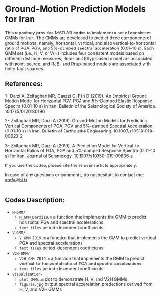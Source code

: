 # Ground-Motion Prediction Models for Iran

This repository provides MATLAB codes to implement a set of consistent GMMs for Iran. The GMMs are developed to predict three components of ground motions, namely, horizontal, vertical, and also vertical-to-horizontal ratio of PGA, PGV, and 5%-damped spectral acceleration (0.01–10 s). Each GMM set (i.e., H, V, or V/H) includes four consistent models based on different distance measures; Repi- and Rhyp-based model are associated with point-source, and RJB- and Rrup-based models are associated with finite-fault sources.
 
## References:
1- Darzi A, Zolfaghari MR, Cauzzi C, Fäh D (2019). An Empirical Ground Motion Model for Horizontal PGV, PGA and 5%-Damped Elastic Response Spectra (0.01-10 s) in Iran. Bulletin of the Seismological Society of America. 10.1785/0120180196 

2- Zolfaghari MR, Darzi A (2019). Ground-Motion Models for Predicting Vertical Components of PGA, PGV and 5%-damped Spectral Acceleration (0.01-10 s) in Iran. Bulletin of Earthquake Engineering, 10.1007/s10518-019-00623-2  

3- Zolfaghari MR, Darzi A (2019). A Prediction Model for Vertical-to-Horizontal Ratios of PGA, PGV and 5%-damped Response Spectra (0.01-10 s) for Iran. Journal of Seismology. 10.1007/s10950-019-09836-z 

If you use the codes, please cite the relevant article appropriately.

In case of any questions or comments, do not hesitate to contact me:  atefe@hi.is
<br/>
<br/>

## Codes Description:  
-   <code>H-GMM/</code> 
    -   <code>H_GMM_Darzi19.m</code> a function that implements the GMM to predict horizontal PGA and spectral accelerations 
    -   <code>text files</code> period-dependent coefficients	
-   <code>V-GMM/</code>
    -   <code>V_GMM_ZD19.m</code>  a function that implements the GMM to predict vertical PGA and spectral accelerations
    -   <code>text files</code> period-dependent coefficients	
-   <code>V2H-GMM/</code>
    -   <code>V2H_GMM_ZD19.m</code> a function that implements the GMM to predict vertical-to-horizontal ratio of PGA and spectral accelerations
    -   <code>text files</code> period-dependent coefficients	
-   <code>visualization/</code>
    -   <code>plot_GMMs.m</code> plot to demonstrate H, V, and V2H GMMs
    -   <code>figures.jpg</code> output spectral accerelation predections derived from H, V, and V2H GMMs 	
    

	
